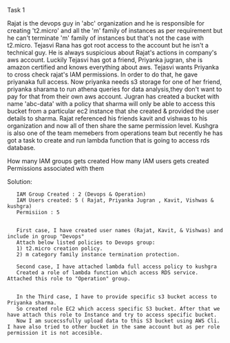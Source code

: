 Task 1

Rajat is the devops guy in 'abc' organization and he is responsible for creating 't2.micro' and all the 'm' family of instances as per requirement but he can't terminate 'm' family of instances but that's not the case with t2.micro. Tejasvi Rana has got root access to the account but he isn't a technical guy. He is always suspicious about Rajat's actions in company's aws account. Luckily Tejasvi has got a friend, Priyanka jugran, she is amazon certified and knows everything about aws. Tejasvi wants Priyanka to cross check rajat's IAM permissions. In order to do that, he gave priyanaka full access. Now priyanka needs s3 storage for one of her friend, priyanka sharama to run athena queries for data analysis,they don't want to pay for that from their own aws account. Jugran has created a bucket with name 'abc-data' with a policy that sharma will only be able to access this bucket from a particular ec2 instance that she created & provided the user details to sharma. Rajat referenced his friends kavit and vishwas to his organization and now all of then share the same permission level. Kushgra is also one of the team memebers from operations team but recently he has got a task to create and run lambda function that is going to access rds database.

How many IAM groups gets created
How many IAM users gets created
Permissions associated with them

Solution: 

       IAM Group Created : 2 (Devops & Operation)
       IAM Users created: 5 ( Rajat, Priyanka Jugran , Kavit, Vishwas & kushgra)
       Permisiion : 5 
       
       
       First case, I have created user names (Rajat, Kavit, & Vishwas) and include in group "Devops"
       Attach below listed policies to Devops group:
       1) t2.micro creation policy.
       2) m category family instance termination protection.
       
       Second case, I have attached lambda full access policy to kushgra
       Created a role of lambda function which access RDS service. Attached this role to "Operation" group.
       
       
       In the Third case, I have to provide specific s3 bucket access to Priyanka sharma.
       So created role EC2 which access specific S3 bucket. After that we have attach this role to Instance and try to access specific bucket.
       Now I am sucecssfully upload data to this S3 bucket using AWS Cli. I have also tried to other bucket in the same account but as per role permission it is not accesible.
       
  
     
       
       
